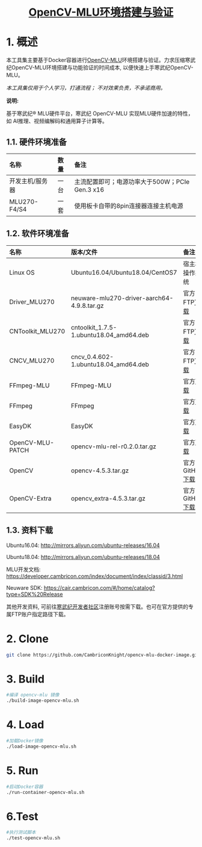 <p align="center">
    <a href="https://gitee.com/cambriconknight/opencv-mlu-docker-image">
        <h1 align="center">OpenCV-MLU环境搭建与验证</h1>
    </a>
</p>

# 1. 概述

本工具集主要基于Docker容器进行[OpenCV-MLU](https://github.com/Cambricon/opencv-mlu)环境搭建与验证。力求压缩寒武纪OpenCV-MLU环境搭建与功能验证的时间成本, 以便快速上手寒武纪OpenCV-MLU。

*本工具集仅用于个人学习，打通流程； 不对效果负责，不承诺商用。*

**说明:**

基于寒武纪® MLU硬件平台，寒武纪 OpenCV-MLU 实现MLU硬件加速的特性，如 AI推理、视频编解码和通用算子计算等。

## 1.1. 硬件环境准备

| 名称            | 数量       | 备注                |
| :-------------- | :--------- | :------------------ |
| 开发主机/服务器 | 一台       |主流配置即可；电源功率大于500W；PCIe Gen.3 x16 |
| MLU270-F4/S4    | 一套       |使用板卡自带的8pin连接器连接主机电源|

## 1.2. 软件环境准备

| 名称                   | 版本/文件                                    | 备注            |
| :-------------------- | :-------------------------------             | :--------------- |
| Linux OS              | Ubuntu16.04/Ubuntu18.04/CentOS7              | 宿主机操作系统   |
| Driver_MLU270         | neuware-mlu270-driver-aarch64-4.9.8.tar.gz   | 官方FTP[下载](ftp://download.cambricon.com:8821/product/GJD/MLU270/1.7.602/Ubuntu18.04/Driver/neuware-mlu270-driver-dkms_4.9.5_all.deb)   |
| CNToolkit_MLU270      | cntoolkit_1.7.5-1.ubuntu18.04_amd64.deb      | 官方FTP[下载](ftp://sdgsxxjt@download.cambricon.com:8821/product/GJD/MLU270/1.7.602/Ubuntu18.04/CNToolkit/cntoolkit_1.7.5-1.ubuntu18.04_amd64.deb)   |
| CNCV_MLU270           | cncv_0.4.602-1.ubuntu18.04_amd64.deb         | 官方FTP[下载](ftp://sdgsxxjt@download.cambricon.com:8821/product/GJD/MLU270/1.7.602/Ubuntu18.04/CNCV/cncv_0.4.602-1.ubuntu18.04_amd64.deb)   |
| FFmpeg-MLU            | FFmpeg-MLU                                   | 官方[下载](https://github.com/Cambricon/ffmpeg-mlu)   |
| FFmpeg                | FFmpeg                                       | 官方[下载](https://gitee.com/mirrors/ffmpeg.git)   |
| EasyDK                | EasyDK                                       | 官方[下载](https://github.com/Cambricon/easydk)   |
| OpenCV-MLU-PATCH      | opencv-mlu-rel-r0.2.0.tar.gz                 | 官方[下载](ftp://download.cambricon.com:8821/download/opencv-mlu/opencv-mlu-rel-r0.2.0.tar.gz)   |
| OpenCV                | opencv-4.5.3.tar.gz                          | 官方GitHub [下载](https://github.com/opencv/opencv/archive/refs/tags/4.5.3.tar.gz) |
| OpenCV-Extra          | opencv_extra-4.5.3.tar.gz                    | 官方GitHub [下载](https://github.com/opencv/opencv_extra/archive/refs/tags/4.5.3.tar.gz) |

## 1.3. 资料下载

Ubuntu16.04: http://mirrors.aliyun.com/ubuntu-releases/16.04

Ubuntu18.04: http://mirrors.aliyun.com/ubuntu-releases/18.04

MLU开发文档: https://developer.cambricon.com/index/document/index/classid/3.html

Neuware SDK: https://cair.cambricon.com/#/home/catalog?type=SDK%20Release

其他开发资料, 可前往[寒武纪开发者社区](https://developer.cambricon.com)注册账号按需下载。也可在官方提供的专属FTP账户指定路径下载。

# 2. Clone
```bash
git clone https://github.com/CambriconKnight/opencv-mlu-docker-image.git
```

# 3. Build
```bash
#编译 opencv-mlu 镜像
./build-image-opencv-mlu.sh
```

# 4. Load
```bash
#加载Docker镜像
./load-image-opencv-mlu.sh
```

# 5. Run
```bash
#启动Docker容器
./run-container-opencv-mlu.sh
```

# 6.Test
```bash
#执行测试脚本
./test-opencv-mlu.sh
```
